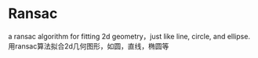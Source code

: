 # Ransac
a ransac algorithm for fitting 2d geometry，just like line, circle, and ellipse.用ransac算法拟合2d几何图形，如圆，直线，椭圆等
